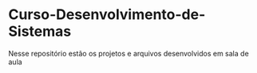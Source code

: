 # Curso-Desenvolvimento-de-Sistemas
 Nesse repositório estão os projetos e arquivos desenvolvidos em sala de aula
